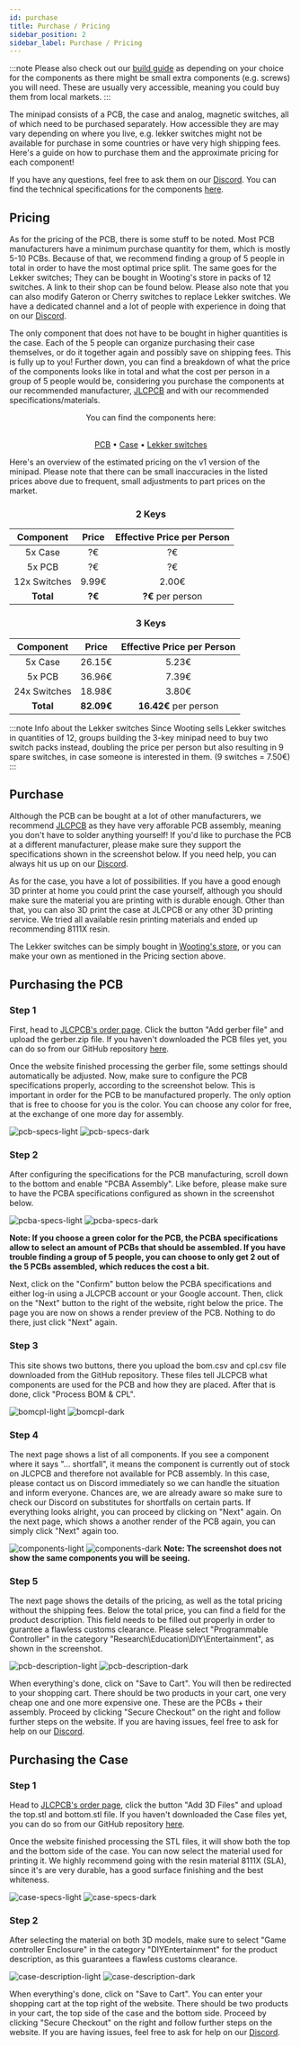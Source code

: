 ```yaml
---
id: purchase
title: Purchase / Pricing
sidebar_position: 2
sidebar_label: Purchase / Pricing
---
```


:::note
Please also check out our [build guide](build-guide.md) as depending on your choice for the components as there might be small extra components (e.g. screws) you will need. These are usually very accessible, meaning you could buy them from local markets.
:::

The minipad consists of a PCB, the case and analog, magnetic switches, all of which need to be purchased separately. How accessible they are may vary depending on where you live, e.g. lekker switches might not be available for purchase in some countries or have very high shipping fees. Here's a guide on how to purchase them and the approximate pricing for each component!

If you have any questions, feel free to ask them on our [Discord](https://discord.gg/minipad). You can find the technical specifications for the components [here](technical-specifications.md).

## Pricing

As for the pricing of the PCB, there is some stuff to be noted. Most PCB manufacturers have a minimum purchase quantity for them, which is mostly 5-10 PCBs. Because of that, we recommend finding a group of 5 people in total in order to have the most optimal price split.
The same goes for the Lekker switches; They can be bought in Wooting's store in packs of 12 switches. A link to their shop can be found below. Please also note that you can also modify Gateron or Cherry switches to replace Lekker switches. We have a dedicated channel and a lot of people with experience in doing that on our [Discord](https://discord.gg/minipad).

The only component that does not have to be bought in higher quantities is the case. Each of the 5 people can organize purchasing their case themselves, or do it together again and possibly save on shipping fees. This is fully up to you! Further down, you can find a breakdown of what the price of the components looks like in total and what the cost per person in a group of 5 people would be, considering you purchase the components at our recommended manufacturer, [JLCPCB](https://jlcpcb.com/) and with our recommended specifications/materials.

<center>
You can find the components here:<br></br>

[PCB](https://github.com/minipadkb/minipad) • [Case](https://github.com/minipadkb/minipad) • [Lekker switches](https://next.wooting.io/product/lekker-switch-linear60-12-pack)
</center>

Here's an overview of the estimated pricing on the v1 version of the minipad. Please note that there can be small inaccuracies in the listed prices above due to frequent, small adjustments to part prices on the market.
  
<div className="row">
<div className="col">

<center><h3>2 Keys</h3></center>

| **Component** | **Price** | **Effective Price per Person** |
| :-------:| :--------: | :---------: |
| 5x Case | ?€ | ?€ |
| 5x PCB | ?€ | ?€ |
| 12x Switches | 9.99€ | 2.00€ |
| **Total**| **?€** | **?€** per person |

</div>
<div className="col">

<center><h3>3 Keys</h3></center>

| **Component** | **Price** | **Effective Price per Person** |
| :-------:| :--------: | :---------: |
| 5x Case | 26.15€ | 5.23€ |
| 5x PCB | 36.96€ | 7.39€ |
| 24x Switches | 18.98€ | 3.80€ |
| **Total**| **82.09€** | **16.42€** per person |

</div>
</div>
:::note Info about the Lekker switches
Since Wooting sells Lekker switches in quantities of 12, groups building the 3-key minipad need to buy two switch packs instead, doubling the price per person but also resulting in 9 spare switches, in case someone is interested in them. (9 switches = 7.50€)
:::

## Purchase

Although the PCB can be bought at a lot of other manufacturers, we recommend [JLCPCB](https://jlcpcb.com) as they have very afforable PCB assembly, meaning you don't have to solder anything yourself! If you'd like to purchase the PCB at a different manufacturer, please make sure they support the specifications shown in the screenshot below. If you need help, you can always hit us up on our [Discord](https://discord.gg/minipad). 

As for the case, you have a lot of possibilities. If you have a good enough 3D printer at home you could print the case yourself, although you should make sure the material you are printing with is durable enough. Other than that, you can also 3D print the case at JLCPCB or any other 3D printing service. We tried all available resin printing materials and ended up recommending 8111X resin.

The Lekker switches can be simply bought in [Wooting's store](https://next.wooting.io/product/lekker-switch-linear60-12-pack), or you can make your own as mentioned in the Pricing section above.

## Purchasing the PCB

### **Step 1**

First, head to [JLCPCB's order page](https://cart.jlcpcb.com/quote). Click the button "Add gerber file" and upload the gerber.zip file. If you haven't downloaded the PCB files yet, you can do so from our GitHub repository [here](https://github.com/minipadkb/minipad).

Once the website finished processing the gerber file, some settings should automatically be adjusted. Now, make sure to configure the PCB specifications properly, according to the screenshot below. This is important in order for the PCB to be manufactured properly. The only option that is free to choose for you is the color. You can choose any color for free, at the exchange of one more day for assembly.

![pcb-specs-light](./img/pcb-specs-light.png#light)
![pcb-specs-dark](./img/pcb-specs-dark.png#dark)

### **Step 2**

After configuring the specifications for the PCB manufacturing, scroll down to the bottom and enable "PCBA Assembly". Like before, please make sure to have the PCBA specifications configured as shown in the screenshot below.

![pcba-specs-light](./img/pcba-specs-light.png#light)
![pcba-specs-dark](./img/pcba-specs-dark.png#dark)

**Note: If you choose a green color for the PCB, the PCBA specifications allow to select an amount of PCBs that should be assembled. If you have trouble finding a group of 5 people, you can choose to only get 2 out of the 5 PCBs assembled, which reduces the cost a bit.**

Next, click on the "Confirm" button below the PCBA specifications and either log-in using a JLCPCB account or your Google account. Then, click on the "Next" button to the right of the website, right below the price. The page you are now on shows a render preview of the PCB. Nothing to do there, just click "Next" again.

### **Step 3**

This site shows two buttons, there you upload the bom.csv and cpl.csv file downloaded from the GitHub repository. These files tell JLCPCB what components are used for the PCB and how they are placed. After that is done, click "Process BOM & CPL".

![bomcpl-light](./img/bomcpl-light.png#light)
![bomcpl-dark](./img/bomcpl-dark.png#dark)

### **Step 4**

The next page shows a list of all components. If you see a component where it says "... shortfall", it means the component is currently out of stock on JLCPCB and therefore not available for PCB assembly. In this case, please contact us on Discord immediately so we can handle the situation and inform everyone. Chances are, we are already aware so make sure to check our Discord on substitutes for shortfalls on certain parts. If everything looks alright, you can proceed by clicking on "Next" again. On the next page, which shows a another render of the PCB again, you can simply click "Next" again too.

![components-light](./img/components-light.png#light)
![components-dark](./img/components-dark.png#dark)
**Note: The screenshot does not show the same components you will be seeing.**

### **Step 5**

The next page shows the details of the pricing, as well as the total pricing without the shipping fees. Below the total price, you can find a field for the product description. This field needs to be filled out properly in order to gurantee a flawless customs clearance. Please select "Programmable Controller" in the category "Research\Education\DIY\Entertainment", as shown in the screenshot.

![pcb-description-light](./img/pcb-description-light.png#light)
![pcb-description-dark](./img/pcb-description-dark.png#dark)

When everything's done, click on "Save to Cart". You will then be redirected to your shopping cart. There should be two products in your cart, one very cheap one and one more expensive one. These are the PCBs + their assembly. Proceed by clicking "Secure Checkout" on the right and follow further steps on the website. If you are having issues, feel free to ask for help on our [Discord](https://discord.gg/minipad).

## Purchasing the Case

### Step 1
Head to [JLCPCB's order page](https://3d.jlcpcb.com/3d-printing-quote), click the button "Add 3D Files" and upload the top.stl and bottom.stl file. If you haven't downloaded the Case files yet, you can do so from our GitHub repository [here](https://github.com/minipadkb/minipad).

Once the website finished processing the STL files, it will show both the top and the bottom side of the case. You can now select the material used for printing it. We highly recommend going with the resin material 8111X (SLA), since it's are very durable, has a good surface finishing and the best whiteness.

![case-specs-light](./img/case-specs-light.png#light)
![case-specs-dark](./img/case-specs-dark.png#dark) 

### Step 2

After selecting the material on both 3D models, make sure to select "Game controller Enclosure" in the category "DIYEntertainment" for the product description, as this guarantees a flawless customs clearance.

![case-description-light](./img/case-description-light.png#light)
![case-description-dark](./img/case-description-dark.png#dark)

When everything's done, click on "Save to Cart". You can enter your shopping cart at the top right of the website. There should be two products in your cart, the top side of the case and the bottom side. Proceed by clicking "Secure Checkout" on the right and follow further steps on the website. If you are having issues, feel free to ask for help on our [Discord](https://discord.gg/minipad).
